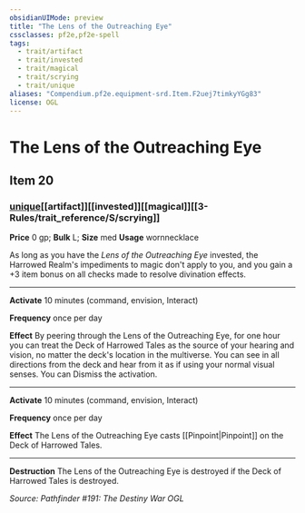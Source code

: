 ```yaml
---
obsidianUIMode: preview
title: "The Lens of the Outreaching Eye"
cssclasses: pf2e,pf2e-spell
tags:
  - trait/artifact
  - trait/invested
  - trait/magical
  - trait/scrying
  - trait/unique
aliases: "Compendium.pf2e.equipment-srd.Item.F2uej7timkyYGg83"
license: OGL
---
```

# The Lens of the Outreaching Eye
## Item 20
### [unique](unique "Unique Rarity Trait")[[artifact]][[invested]][[magical]][[3-Rules/trait_reference/S/scrying]]


**Price** 0 gp; 
**Bulk** L; **Size** med
**Usage** wornnecklace

As long as you have the _Lens of the Outreaching Eye_ invested, the Harrowed Realm's impediments to magic don't apply to you, and you gain a +3 item bonus on all checks made to resolve divination effects.

* * *

**Activate** 10 minutes (command, envision, Interact)

**Frequency** once per day

**Effect** By peering through the Lens of the Outreaching Eye, for one hour you can treat the Deck of Harrowed Tales as the source of your hearing and vision, no matter the deck's location in the multiverse. You can see in all directions from the deck and hear from it as if using your normal visual senses. You can Dismiss the activation.

* * *

**Activate** 10 minutes (command, envision, Interact)

**Frequency** once per day

**Effect** The Lens of the Outreaching Eye casts [[Pinpoint|Pinpoint]] on the Deck of Harrowed Tales.

* * *

**Destruction** The Lens of the Outreaching Eye is destroyed if the Deck of Harrowed Tales is destroyed.

*Source: Pathfinder #191: The Destiny War*
*OGL*